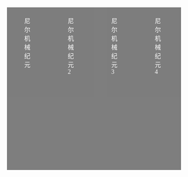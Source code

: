 <!DOCTYPE html>
<html lang="en">
<head>
	<meta charset="UTF-8">
	<title>手风琴轮播图</title>
	<style>
		*{margin:0; padding:0;}
		body,html{width:100%; height:100%;}
		.bg {position: absolute;top: 0;left: 0;width: 100%;height: 100%;}
		.bg-box-1{background: url('img/1.jpg') no-repeat center/cover;}
		.bg-box-2{background: url('img/2.jpg') no-repeat center/cover;}
		.bg-box-3{background: url('img/3.jpg') no-repeat center/cover;}
		.bg-box-4{background: url('img/4.jpg') no-repeat center/cover;}
		#wrap{position: absolute;overflow: hidden;top:0; left:0; right:0; bottom:0;margin:auto;width: 1000px;height: 400px;}
		#wrap > ul{width: 120%;list-style: none;}
		#wrap > ul > li{float: left;width: 100px;height: 400px;cursor: pointer;}
		#wrap > ul > li:nth-child(1){background: url('img/1.jpg') no-repeat center/cover;}
		#wrap > ul > li:nth-child(2){background: url('img/2.jpg') no-repeat center/cover;}
		#wrap > ul > li:nth-child(3){background: url('img/3.jpg') no-repeat center/cover;}
		#wrap > ul > li:nth-child(4){background: url('img/4.jpg') no-repeat center/cover;width: 700px;}	
		#wrap > ul > li > .text{width: 100px;height: 100%;background: #000;opacity: .5;}
		#wrap > ul > li > .text p{padding: 20px 40px;font-family: 'Microsoft yahei';color: #fff;
		}
	</style>
</head>
<body>
	<div class="bg bg-box-1"></div>
	<div class="bg bg-box-2"></div>
	<div class="bg bg-box-3"></div>
	<div class="bg bg-box-4"></div>
	<div id="wrap">
		<ul>
			<li>
				<div class="text">
					<p>尼尔机械纪元</p>
				</div>
			</li>
			<li>
				<div class="text">
					<p>尼尔机械纪元2</p>
				</div>
			</li>
			<li>
				<div class="text">
					<p>尼尔机械纪元3</p>
				</div>
			</li>
			<li class="curr">
				<div class="text">
					<p>尼尔机械纪元4</p>
				</div>
			</li>
		</ul>
	</div>
	<script src="http://www.jq22.com/jquery/jquery-1.10.2.js"></script>
	<script>
	(function(){
		$('#wrap li').mouseover(function(){
			if(!$(this).hasClass('curr')){
				$('#wrap li').removeClass('curr');
				$(this).addClass('curr');

				// 切换背景
				$('#wrap li').each(function(index){
					if($(this).hasClass('curr')){
						$('.bg').fadeOut(300);
						$('.bg:eq(' + index + ')').fadeIn(500);
					}
				});

				$('.curr').stop().animate({
					width: 700
				}, 500, 'linear');
				$('#wrap li').not('.curr').stop().animate({
					width: 100
				}, 500, 'linear');
			}
		});
	})()
	</script>
</body>
</html>

//图片自己准备
